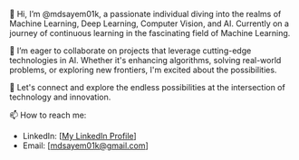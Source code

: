 👋 Hi, I’m @mdsayem01k, a passionate individual diving into the realms of Machine Learning, Deep Learning, Computer Vision, and AI. Currently on a journey of continuous learning in the fascinating field of Machine Learning.

🌱 I’m eager to collaborate on projects that leverage cutting-edge technologies in AI. Whether it's enhancing algorithms, solving real-world problems, or exploring new frontiers, I'm excited about the possibilities.

💞️ Let's connect and explore the endless possibilities at the intersection of technology and innovation.

📫 How to reach me:
   - LinkedIn: [[My LinkedIn Profile](https://www.linkedin.com/in/mdsayem01k/)]
   - Email: [mdsayem01k@gmail.com]

<!---
mdsayem01k/mdsayem01k is a ✨ special ✨ repository because its `README.md` (this file) appears on your GitHub profile.
You can click the Preview link to take a look at your changes.
--->
